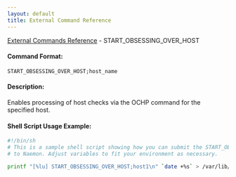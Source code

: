 ```yaml
---
layout: default
title: External Command Reference
---
```


<!--
************************************************
* AUTO GENERATED PAGE - USE ./update SCRIPT
************************************************
-->

<span class="glyphicon glyphicon-arrow-up"></span><a href="index.html"> External Commands Reference</a> - START_OBSESSING_OVER_HOST<br>


#### Command Format:

`START_OBSESSING_OVER_HOST;host_name`

#### Description:

Enables processing of host checks via the OCHP command for the specified host.

#### Shell Script Usage Example:

```sh
#!/bin/sh
# This is a sample shell script showing how you can submit the START_OBSESSING_OVER_HOST command
# to Naemon. Adjust variables to fit your environment as necessary.

printf "[%lu] START_OBSESSING_OVER_HOST;host1\n" `date +%s` > /var/lib/naemon/naemon.cmd
```



